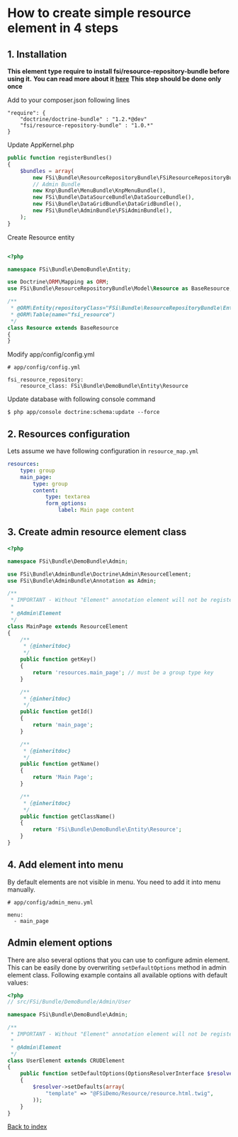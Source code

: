 # How to create simple resource element in 4 steps

## 1. Installation

**This element type require to install fsi/resource-repository-bundle before using it.**
**You can read more about it [here](https://github.com/fsi-open/resource-repository-bundle)**
**This step should be done only once**

Add to your composer.json following lines

```
"require": {
    "doctrine/doctrine-bundle" : "1.2.*@dev"
    "fsi/resource-repository-bundle" : "1.0.*"
}
```

Update AppKernel.php

```php
public function registerBundles()
{
    $bundles = array(
        new FSi\Bundle\ResourceRepositoryBundle\FSiResourceRepositoryBundle(),
        // Admin Bundle
        new Knp\Bundle\MenuBundle\KnpMenuBundle(),
        new FSi\Bundle\DataSourceBundle\DataSourceBundle(),
        new FSi\Bundle\DataGridBundle\DataGridBundle(),
        new FSi\Bundle\AdminBundle\FSiAdminBundle(),
    );
}
```

Create Resource entity 

```php

<?php

namespace FSi\Bundle\DemoBundle\Entity;

use Doctrine\ORM\Mapping as ORM;
use FSi\Bundle\ResourceRepositoryBundle\Model\Resource as BaseResource;

/**
 * @ORM\Entity(repositoryClass="FSi\Bundle\ResourceRepositoryBundle\Entity\ResourceRepository")
 * @ORM\Table(name="fsi_resource")
 */
class Resource extends BaseResource
{
}
```

Modify app/config/config.yml

```
# app/config/config.yml

fsi_resource_repository:
    resource_class: FSi\Bundle\DemoBundle\Entity\Resource
```

Update database with following console command 

```
$ php app/console doctrine:schema:update --force
```

## 2. Resources configuration

Lets assume we have following configuration in ``resource_map.yml``

```yml
resources:
    type: group
    main_page:
        type: group
        content:
            type: textarea
            form_options:
                label: Main page content
```

## 3. Create admin resource element class

```php
<?php

namespace FSi\Bundle\DemoBundle\Admin;

use FSi\Bundle\AdminBundle\Doctrine\Admin\ResourceElement;
use FSi\Bundle\AdminBundle\Annotation as Admin;

/**
 * IMPORTANT - Without "Element" annotation element will not be registered in admin elements manager!
 *
 * @Admin\Element
 */
class MainPage extends ResourceElement
{
    /**
     * {@inheritdoc}
     */
    public function getKey()
    {
        return 'resources.main_page'; // must be a group type key
    }

    /**
     * {@inheritdoc}
     */
    public function getId()
    {
        return 'main_page';
    }

    /**
     * {@inheritdoc}
     */
    public function getName()
    {
        return 'Main Page';
    }

    /**
     * {@inheritdoc}
     */
    public function getClassName()
    {
        return 'FSi\Bundle\DemoBundle\Entity\Resource';
    }
}
```

## 4. Add element into menu

By default elements are not visible in menu. You need to add it into menu manually.

```
# app/config/admin_menu.yml

menu:
  - main_page
```

## Admin element options

There are also several options that you can use to configure admin element.
This can be easily done by overwriting ``setDefaultOptions`` method in admin element class.
Following example contains all available options with default values:

```php
<?php
// src/FSi/Bundle/DemoBundle/Admin/User

namespace FSi\Bundle\DemoBundle\Admin;

/**
 * IMPORTANT - Without "Element" annotation element will not be registered in admin elements manager!
 *
 * @Admin\Element
 */
class UserElement extends CRUDElement
{
    public function setDefaultOptions(OptionsResolverInterface $resolver)
    {
        $resolver->setDefaults(array(
            "template" => "@FSiDemo/Resource/resource.html.twig",
        ));
    }
}
```

[Back to index](index.md)
